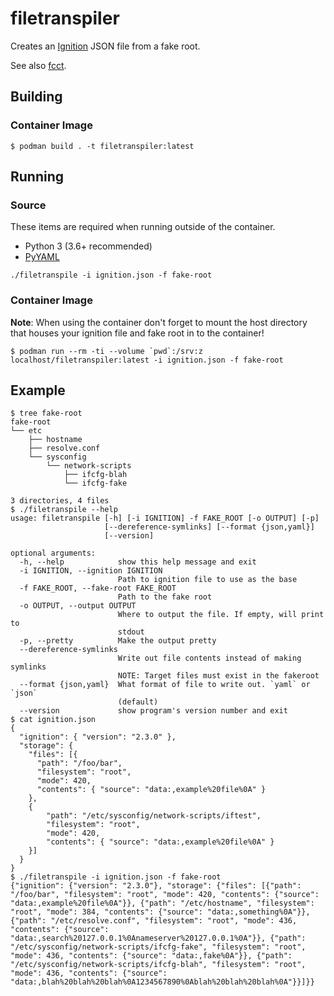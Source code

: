 # filetranspiler
Creates an [Ignition](https://github.com/coreos/ignition) JSON file from a fake root.

See also [fcct](https://github.com/coreos/fcct).

## Building

### Container Image
```
$ podman build . -t filetranspiler:latest
```

## Running

### Source

These items are required when running outside of the container.

- Python 3 (3.6+ recommended)
- [PyYAML](https://github.com/yaml/pyyaml)


```
./filetranspile -i ignition.json -f fake-root
```

### Container Image
**Note**: When using the container don't forget to mount the host directory that houses your ignition
file and fake root in to the container!
```
$ podman run --rm -ti --volume `pwd`:/srv:z localhost/filetranspiler:latest -i ignition.json -f fake-root
```

## Example
```
$ tree fake-root
fake-root
└── etc
    ├── hostname
    ├── resolve.conf
    └── sysconfig
        └── network-scripts
            ├── ifcfg-blah
            └── ifcfg-fake

3 directories, 4 files
$ ./filetranspile --help
usage: filetranspile [-h] [-i IGNITION] -f FAKE_ROOT [-o OUTPUT] [-p]
                     [--dereference-symlinks] [--format {json,yaml}]
                     [--version]

optional arguments:
  -h, --help            show this help message and exit
  -i IGNITION, --ignition IGNITION
                        Path to ignition file to use as the base
  -f FAKE_ROOT, --fake-root FAKE_ROOT
                        Path to the fake root
  -o OUTPUT, --output OUTPUT
                        Where to output the file. If empty, will print to
                        stdout
  -p, --pretty          Make the output pretty
  --dereference-symlinks
                        Write out file contents instead of making symlinks
                        NOTE: Target files must exist in the fakeroot
  --format {json,yaml}  What format of file to write out. `yaml` or `json`
                        (default)
  --version             show program's version number and exit
$ cat ignition.json 
{
  "ignition": { "version": "2.3.0" },
  "storage": {
    "files": [{
      "path": "/foo/bar",
      "filesystem": "root",
      "mode": 420,
      "contents": { "source": "data:,example%20file%0A" }
    },
    {
        "path": "/etc/sysconfig/network-scripts/iftest",
        "filesystem": "root",
        "mode": 420,
        "contents": { "source": "data:,example%20file%0A" }
    }]
  }
}
$ ./filetranspile -i ignition.json -f fake-root
{"ignition": {"version": "2.3.0"}, "storage": {"files": [{"path": "/foo/bar", "filesystem": "root", "mode": 420, "contents": {"source": "data:,example%20file%0A"}}, {"path": "/etc/hostname", "filesystem": "root", "mode": 384, "contents": {"source": "data:,something%0A"}}, {"path": "/etc/resolve.conf", "filesystem": "root", "mode": 436, "contents": {"source": "data:,search%20127.0.0.1%0Anameserver%20127.0.0.1%0A"}}, {"path": "/etc/sysconfig/network-scripts/ifcfg-fake", "filesystem": "root", "mode": 436, "contents": {"source": "data:,fake%0A"}}, {"path": "/etc/sysconfig/network-scripts/ifcfg-blah", "filesystem": "root", "mode": 436, "contents": {"source": "data:,blah%20blah%20blah%0A1234567890%0Ablah%20blah%20blah%0A"}}]}}
```
